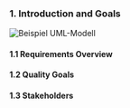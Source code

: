 ### 1. Introduction and Goals
![Beispiel UML-Modell](../images/uml/test.png "Beispiel UML-Modell")

#### 1.1 Requirements Overview
#### 1.2 Quality Goals
#### 1.3 Stakeholders